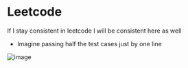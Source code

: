 # Leetcode
If I stay consistent in leetcode I will be consistent here as well 


- Imagine passing half the test cases just by one line 

![image](https://user-images.githubusercontent.com/112793420/217611214-cc3d345e-5c22-4f35-8c22-6d697ccb12a6.png)
